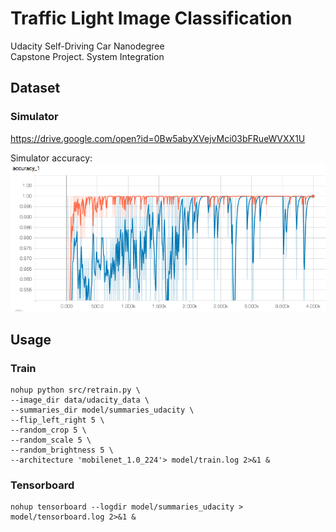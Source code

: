 # Traffic Light Image Classification  
Udacity Self-Driving Car Nanodegree  
Capstone Project. System Integration  

## Dataset
### Simulator 
https://drive.google.com/open?id=0Bw5abyXVejvMci03bFRueWVXX1U
  
Simulator accuracy: 
![](model/sim_accuracy.png)

## Usage
### Train 

```
nohup python src/retrain.py \
--image_dir data/udacity_data \
--summaries_dir model/summaries_udacity \
--flip_left_right 5 \
--random_crop 5 \
--random_scale 5 \
--random_brightness 5 \
--architecture 'mobilenet_1.0_224'> model/train.log 2>&1 &
```

### Tensorboard

```
nohup tensorboard --logdir model/summaries_udacity > model/tensorboard.log 2>&1 &
```

